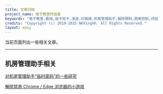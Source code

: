 ```yaml
---
title: 文章归档
project_name: 电子教室终结者
keywords: "电子教室,极域,伽卡他卡,凌波,红蜘蛛,机房管理助手,解除限制,脱离控制,终结者,脱控,破解"
credits: "Copyright (c) 2019-2025 NKXingXh. All Rights Reserved."
layout: easy
---
```


当前页面列出一些相关文章。

* * *

## 机房管理助手相关

[对机房管理助手“临时密码”的一些研究](https://blog.nkxingxh.top/archives/269/)

[解除禁用 Chrome / Edge 浏览器的小游戏](https://blog.nkxingxh.top/archives/268/)

